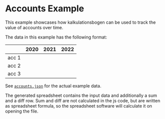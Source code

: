 # Accounts Example

This example showcases how kalkulationsbogen can be used to track the value of accounts over time.

The data in this example has the following format:

|       | 2020 | 2021 | 2022 |
| ----- | ---- | ---- | ---- |
| acc 1 |      |      |      |
| acc 2 |      |      |      |
| acc 3 |      |      |      |

See [`accounts.json`](./accounts.json) for the actual example data.

The generated spreadsheet contains the input data and additionally a sum and a diff row.
Sum and diff are not calculated in the js code, but are written as spreadsheet formula, so the spreadsheet software will calculate it on opening the file.
